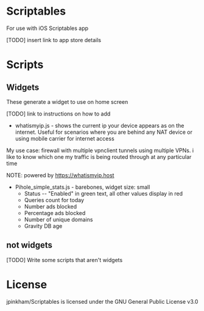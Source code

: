 # Scriptables
For use with iOS Scriptables app

[TODO] insert link to app store details

# Scripts

## Widgets

These generate a widget to use on home screen 

[TODO] link to  instructions on how to add

* whatismyip.js - shows the current ip your device appears as on the internet. Useful for  scenarios where you are behind any NAT device or using mobile carrier for internet access

My use case: firewall with multiple vpnclient tunnels using multiple VPNs. i like to know which one my traffic is being routed through at any particular time

NOTE: powered by https://whatismyip.host

* Pihole_simple_stats.js - barebones, widget size: small
    * Status -- "Enabled" in green text, all other values display in red
    * Queries count for today
    * Number ads blocked
    * Percentage ads blocked
    * Number of unique domains
    * Gravity DB age




## not widgets

[TODO] Write some scripts that aren't widgets



# License
jpinkham/Scriptables is licensed under the GNU General Public License v3.0
